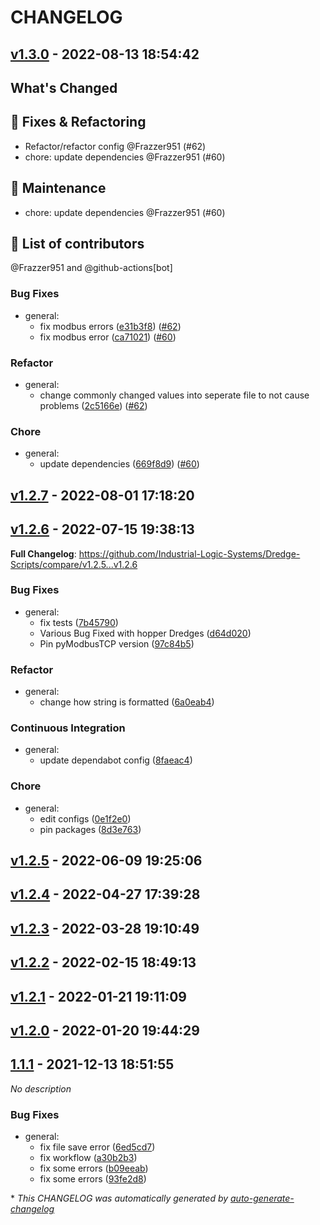 # CHANGELOG

## [v1.3.0](https://github.com/Industrial-Logic-Systems/Dredge-Scripts/releases/tag/v1.3.0) - 2022-08-13 18:54:42

## What's Changed

## :wrench: Fixes & Refactoring

- Refactor/refactor config @Frazzer951 (#62)
- chore: update dependencies @Frazzer951 (#60)

## :hammer: Maintenance

- chore: update dependencies @Frazzer951 (#60)

## :busts_in_silhouette: List of contributors

@Frazzer951 and @github-actions[bot]

### Bug Fixes

- general:
  - fix modbus errors ([e31b3f8](https://github.com/Industrial-Logic-Systems/Dredge-Scripts/commit/e31b3f8b63fe6fc3299f4444d8365d2c6f48a604)) ([#62](https://github.com/Industrial-Logic-Systems/Dredge-Scripts/pull/62))
  - fix modbus error ([ca71021](https://github.com/Industrial-Logic-Systems/Dredge-Scripts/commit/ca710210a36fddac2c8f191025517f176a3290f4)) ([#60](https://github.com/Industrial-Logic-Systems/Dredge-Scripts/pull/60))

### Refactor

- general:
  - change commonly changed values into seperate file to not cause problems ([2c5166e](https://github.com/Industrial-Logic-Systems/Dredge-Scripts/commit/2c5166ed04067380a1df411388697e995f2647bb)) ([#62](https://github.com/Industrial-Logic-Systems/Dredge-Scripts/pull/62))

### Chore

- general:
  - update dependencies ([669f8d9](https://github.com/Industrial-Logic-Systems/Dredge-Scripts/commit/669f8d9dbdc16539d9ed5908c494cc0086588daa)) ([#60](https://github.com/Industrial-Logic-Systems/Dredge-Scripts/pull/60))

## [v1.2.7](https://github.com/Industrial-Logic-Systems/Dredge-Scripts/releases/tag/v1.2.7) - 2022-08-01 17:18:20

## [v1.2.6](https://github.com/Industrial-Logic-Systems/Dredge-Scripts/releases/tag/v1.2.6) - 2022-07-15 19:38:13

**Full Changelog**: https://github.com/Industrial-Logic-Systems/Dredge-Scripts/compare/v1.2.5...v1.2.6

### Bug Fixes

- general:
  - fix tests ([7b45790](https://github.com/Industrial-Logic-Systems/Dredge-Scripts/commit/7b45790ecbcb04381ff39f9c1f61157ed8ab5bae))
  - Various Bug Fixed with hopper Dredges ([d64d020](https://github.com/Industrial-Logic-Systems/Dredge-Scripts/commit/d64d020e36e1f58354548c4740caaaaa1f945181))
  - Pin pyModbusTCP version ([97c84b5](https://github.com/Industrial-Logic-Systems/Dredge-Scripts/commit/97c84b55d79e3f7009c25c4a0c75ca7b581cacc6))

### Refactor

- general:
  - change how string is formatted ([6a0eab4](https://github.com/Industrial-Logic-Systems/Dredge-Scripts/commit/6a0eab4cc7ff94b12062e3e43c377fbf7acef158))

### Continuous Integration

- general:
  - update dependabot config ([8faeac4](https://github.com/Industrial-Logic-Systems/Dredge-Scripts/commit/8faeac410c380600b707713e3e67925beb5bfd34))

### Chore

- general:
  - edit configs ([0e1f2e0](https://github.com/Industrial-Logic-Systems/Dredge-Scripts/commit/0e1f2e043fb5002c3b2bc4077b21d886b63f32e8))
  - pin packages ([8d3e763](https://github.com/Industrial-Logic-Systems/Dredge-Scripts/commit/8d3e763e58d8f7e5a4b643ee1856c11f11c56b27))

## [v1.2.5](https://github.com/Industrial-Logic-Systems/Dredge-Scripts/releases/tag/v1.2.5) - 2022-06-09 19:25:06

## [v1.2.4](https://github.com/Industrial-Logic-Systems/Dredge-Scripts/releases/tag/v1.2.4) - 2022-04-27 17:39:28

## [v1.2.3](https://github.com/Industrial-Logic-Systems/Dredge-Scripts/releases/tag/v1.2.3) - 2022-03-28 19:10:49

## [v1.2.2](https://github.com/Industrial-Logic-Systems/Dredge-Scripts/releases/tag/v1.2.2) - 2022-02-15 18:49:13

## [v1.2.1](https://github.com/Industrial-Logic-Systems/Dredge-Scripts/releases/tag/v1.2.1) - 2022-01-21 19:11:09

## [v1.2.0](https://github.com/Industrial-Logic-Systems/Dredge-Scripts/releases/tag/v1.2.0) - 2022-01-20 19:44:29

## [1.1.1](https://github.com/Industrial-Logic-Systems/Dredge-Scripts/releases/tag/1.1.1) - 2021-12-13 18:51:55

*No description*

### Bug Fixes

- general:
  - fix file save error ([6ed5cd7](https://github.com/Industrial-Logic-Systems/Dredge-Scripts/commit/6ed5cd7008d91a9ce0938850107d68006e9c4337))
  - fix workflow ([a30b2b3](https://github.com/Industrial-Logic-Systems/Dredge-Scripts/commit/a30b2b3c69c2ea40c73206cc3437e71d15e8e021))
  - fix some errors ([b09eeab](https://github.com/Industrial-Logic-Systems/Dredge-Scripts/commit/b09eeab2ca8e8aef8a5f72cceb94caf40c120d3f))
  - fix some errors ([93fe2d8](https://github.com/Industrial-Logic-Systems/Dredge-Scripts/commit/93fe2d83a369275bfd8b0ed80886bed28d6a42ca))

\* *This CHANGELOG was automatically generated by [auto-generate-changelog](https://github.com/BobAnkh/auto-generate-changelog)*
